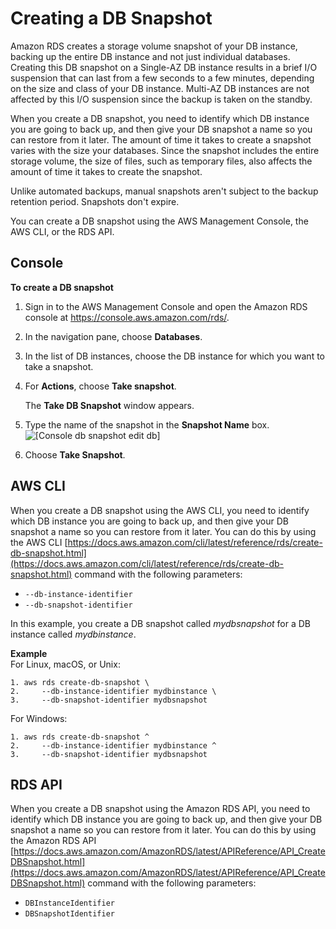 # Creating a DB Snapshot<a name="USER_CreateSnapshot"></a>

Amazon RDS creates a storage volume snapshot of your DB instance, backing up the entire DB instance and not just individual databases\. Creating this DB snapshot on a Single\-AZ DB instance results in a brief I/O suspension that can last from a few seconds to a few minutes, depending on the size and class of your DB instance\. Multi\-AZ DB instances are not affected by this I/O suspension since the backup is taken on the standby\. 

When you create a DB snapshot, you need to identify which DB instance you are going to back up, and then give your DB snapshot a name so you can restore from it later\. The amount of time it takes to create a snapshot varies with the size your databases\. Since the snapshot includes the entire storage volume, the size of files, such as temporary files, also affects the amount of time it takes to create the snapshot\.

Unlike automated backups, manual snapshots aren't subject to the backup retention period\. Snapshots don't expire\.

You can create a DB snapshot using the AWS Management Console, the AWS CLI, or the RDS API\.

## Console<a name="USER_CreateSnapshot.CON"></a>

**To create a DB snapshot**

1. Sign in to the AWS Management Console and open the Amazon RDS console at [https://console\.aws\.amazon\.com/rds/](https://console.aws.amazon.com/rds/)\.

1. In the navigation pane, choose **Databases**\.

1. In the list of DB instances, choose the DB instance for which you want to take a snapshot\.

1. For **Actions**, choose **Take snapshot**\.

   The **Take DB Snapshot** window appears\.

1. Type the name of the snapshot in the **Snapshot Name** box\.  
![\[Console db snapshot edit db\]](http://docs.aws.amazon.com/AmazonRDS/latest/UserGuide/images/DBSnapshot.png)

1. Choose **Take Snapshot**\.

## AWS CLI<a name="USER_CreateSnapshot.CLI"></a>

When you create a DB snapshot using the AWS CLI, you need to identify which DB instance you are going to back up, and then give your DB snapshot a name so you can restore from it later\. You can do this by using the AWS CLI [https://docs.aws.amazon.com/cli/latest/reference/rds/create-db-snapshot.html](https://docs.aws.amazon.com/cli/latest/reference/rds/create-db-snapshot.html) command with the following parameters:
+ `--db-instance-identifier`
+ `--db-snapshot-identifier`

In this example, you create a DB snapshot called *mydbsnapshot* for a DB instance called *mydbinstance*\.

**Example**  
For Linux, macOS, or Unix:  

```
1. aws rds create-db-snapshot \
2.     --db-instance-identifier mydbinstance \
3.     --db-snapshot-identifier mydbsnapshot
```
For Windows:  

```
1. aws rds create-db-snapshot ^
2.     --db-instance-identifier mydbinstance ^
3.     --db-snapshot-identifier mydbsnapshot
```

## RDS API<a name="USER_CreateSnapshot.API"></a>

When you create a DB snapshot using the Amazon RDS API, you need to identify which DB instance you are going to back up, and then give your DB snapshot a name so you can restore from it later\. You can do this by using the Amazon RDS API [https://docs.aws.amazon.com/AmazonRDS/latest/APIReference/API_CreateDBSnapshot.html](https://docs.aws.amazon.com/AmazonRDS/latest/APIReference/API_CreateDBSnapshot.html) command with the following parameters:
+ `DBInstanceIdentifier`
+ `DBSnapshotIdentifier`